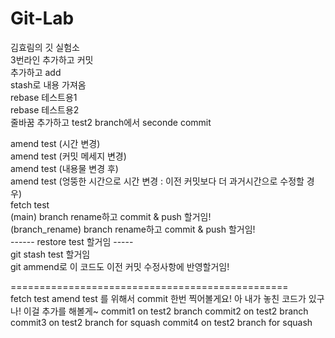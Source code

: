 # Git-Lab
김효림의 깃 실험소 </br>
3번라인 추가하고 커밋 </br>
추가하고 add    </br>
stash로 내용 가져옴   </br>
rebase 테스트용1 </br>
rebase 테스트용2 </br>
줄바꿈 추가하고 test2 branch에서 seconde commit </br>

amend test (시간 변경) </br>
amend test (커밋 메세지 변경) </br>
amend test (내용물 변경 후) </br>
amend test (엉뚱한 시간으로 시간 변경 : 이전 커밋보다 더 과거시간으로 수정할 경우) </br>
fetch test  </br>
(main) branch rename하고 commit & push 할거임! </br>
(branch_rename) branch rename하고 commit & push 할거임! </br>
------ restore test 할거임 ----- </br>
git stash test 할거임 </br>
git ammend로 이 코드도 이전 커밋 수정사항에 반영할거임! </br>


================================================ </br>
fetch test
amend test 를 위해서 commit 한번 찍어볼게요!
아 내가 놓친 코드가 있구나! 이걸 추가를 해볼게~
commit1 on test2 branch
commit2 on test2 branch
commit3 on test2 branch for squash
commit4 on test2 branch for squash